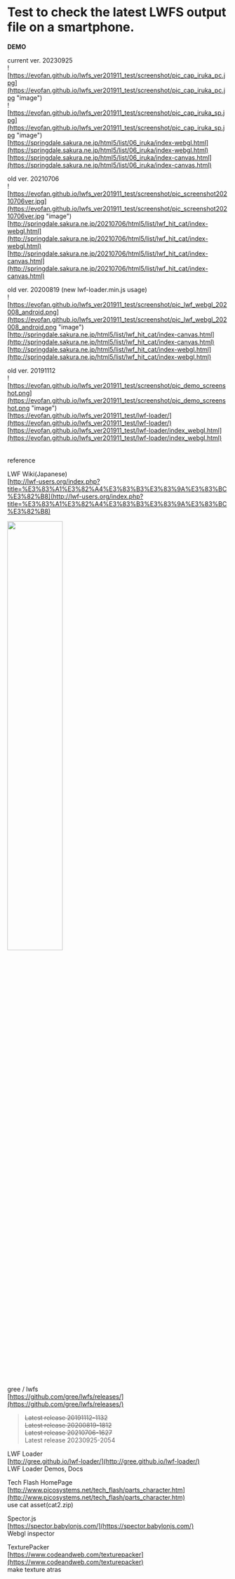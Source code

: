 # Test to check the latest LWFS output file on a smartphone.

**DEMO**  

current ver. 20230925  
![https://evofan.github.io/lwfs_ver201911_test/screenshot/pic_cap_iruka_pc.jpg](https://evofan.github.io/lwfs_ver201911_test/screenshot/pic_cap_iruka_pc.jpg "image")  
![https://evofan.github.io/lwfs_ver201911_test/screenshot/pic_cap_iruka_sp.jpg](https://evofan.github.io/lwfs_ver201911_test/screenshot/pic_cap_iruka_sp.jpg "image")  
[https://springdale.sakura.ne.jp/html5/list/06_iruka/index-webgl.html](https://springdale.sakura.ne.jp/html5/list/06_iruka/index-webgl.html)  
[https://springdale.sakura.ne.jp/html5/list/06_iruka/index-canvas.html](https://springdale.sakura.ne.jp/html5/list/06_iruka/index-canvas.html)  

old ver. 20210706  
![https://evofan.github.io/lwfs_ver201911_test/screenshot/pic_screenshot20210706ver.jpg](https://evofan.github.io/lwfs_ver201911_test/screenshot/pic_screenshot20210706ver.jpg "image")  
[http://springdale.sakura.ne.jp/20210706/html5/list/lwf_hit_cat/index-webgl.html](http://springdale.sakura.ne.jp/20210706/html5/list/lwf_hit_cat/index-webgl.html)  
[http://springdale.sakura.ne.jp/20210706/html5/list/lwf_hit_cat/index-canvas.html](http://springdale.sakura.ne.jp/20210706/html5/list/lwf_hit_cat/index-canvas.html)  

old ver. 20200819 (new lwf-loader.min.js usage)  
![https://evofan.github.io/lwfs_ver201911_test/screenshot/pic_lwf_webgl_202008_android.png](https://evofan.github.io/lwfs_ver201911_test/screenshot/pic_lwf_webgl_202008_android.png "image")  
[http://springdale.sakura.ne.jp/html5/list/lwf_hit_cat/index-canvas.html](http://springdale.sakura.ne.jp/html5/list/lwf_hit_cat/index-canvas.html)  
[http://springdale.sakura.ne.jp/html5/list/lwf_hit_cat/index-webgl.html](http://springdale.sakura.ne.jp/html5/list/lwf_hit_cat/index-webgl.html)  

old ver. 20191112  
![https://evofan.github.io/lwfs_ver201911_test/screenshot/pic_demo_screenshot.png](https://evofan.github.io/lwfs_ver201911_test/screenshot/pic_demo_screenshot.png "image")  
[https://evofan.github.io/lwfs_ver201911_test/lwf-loader/](https://evofan.github.io/lwfs_ver201911_test/lwf-loader/)  
[https://evofan.github.io/lwfs_ver201911_test/lwf-loader/index_webgl.html](https://evofan.github.io/lwfs_ver201911_test/lwf-loader/index_webgl.html)  

　  
reference  

LWF Wiki(Japanese)  
[http://lwf-users.org/index.php?title=%E3%83%A1%E3%82%A4%E3%83%B3%E3%83%9A%E3%83%BC%E3%82%B8](http://lwf-users.org/index.php?title=%E3%83%A1%E3%82%A4%E3%83%B3%E3%83%9A%E3%83%BC%E3%82%B8)  

<img src="https://evofan.github.io/lwfs_ver201911_test/screenshot/To_sp.png" width="50%">  

gree / lwfs  
[https://github.com/gree/lwfs/releases/](https://github.com/gree/lwfs/releases/)  
>~~Latest release 20191112-1132~~  
>~~Latest release 20200819-1812~~  
>~~Latest release 20210706-1627~~  
>Latest release 20230925-2054  

LWF Loader   
[http://gree.github.io/lwf-loader/](http://gree.github.io/lwf-loader/)  
LWF Loader Demos, Docs  

Tech Flash HomePage  
[http://www.picosystems.net/tech_flash/parts_character.htm](http://www.picosystems.net/tech_flash/parts_character.htm)  
use cat asset(cat2.zip)  

Spector.js  
[https://spector.babylonjs.com/](https://spector.babylonjs.com/)  
Webgl inspector  

TexturePacker  
[https://www.codeandweb.com/texturepacker](https://www.codeandweb.com/texturepacker)  
make texture atras  

